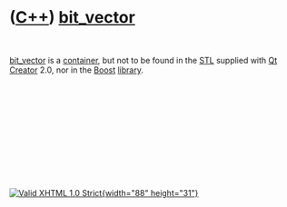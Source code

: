 



 

 

 

 

 

([C++](Cpp.htm)) [bit\_vector](CppBit_vector.htm)
=================================================

 

[bit\_vector](CppBit_vector.htm) is a [container](CppContainer.htm), but
not to be found in the [STL](CppStl.htm) supplied with [Qt
Creator](CppQtCreator.htm) 2.0, nor in the [Boost](CppBoost.htm)
[library](CppBoost.htm).

 

 

 

 

 





 

[![Valid XHTML 1.0 Strict](valid-xhtml10.png){width="88"
height="31"}](http://validator.w3.org/check?uri=referer)
